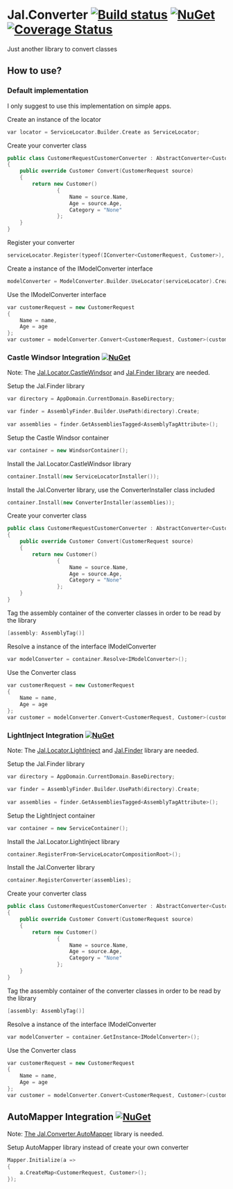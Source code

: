 # Jal.Converter [![Build status](https://ci.appveyor.com/api/projects/status/c63jmwrdr2iussdm?svg=true)](https://ci.appveyor.com/project/raulnq/jal-converter) [![NuGet](https://img.shields.io/nuget/v/Jal.Factory.svg)](https://www.nuget.org/packages/Jal.Converter) [![Coverage Status](https://coveralls.io/repos/github/raulnq/Jal.Converter/badge.svg?branch=master)](https://coveralls.io/github/raulnq/Jal.Converter?branch=master)
Just another library to convert classes

## How to use?

### Default implementation

I only suggest to use this implementation on simple apps.

Create an instance of the locator
```c++
var locator = ServiceLocator.Builder.Create as ServiceLocator;
```   
Create your converter class
```c++
public class CustomerRequestCustomerConverter : AbstractConverter<CustomerRequest, Customer>
{
	public override Customer Convert(CustomerRequest source)
	{
		return new Customer()
				{
					Name = source.Name,
					Age = source.Age,
					Category = "None"
				};
	}
}
```
Register your converter
```c++
serviceLocator.Register(typeof(IConverter<CustomerRequest, Customer>), new CustomerRequestCustomerConverter());
```
Create a instance of the IModelConverter interface
```c++
modelConverter = ModelConverter.Builder.UseLocator(serviceLocator).Create;
```    
Use the IModelConverter interface
```c++
var customerRequest = new CustomerRequest
{
	Name = name,
	Age = age
};
var customer = modelConverter.Convert<CustomerRequest, Customer>(customerRequest);  
```
### Castle Windsor Integration [![NuGet](https://img.shields.io/nuget/v/Jal.Converter.Installer.svg)](https://www.nuget.org/packages/Jal.Converter.Installer)

Note: The [Jal.Locator.CastleWindsor](https://www.nuget.org/packages/Jal.Locator.CastleWindsor/) and [Jal.Finder library](https://www.nuget.org/packages/Jal.Finder/) are needed.

Setup the Jal.Finder library
```c++
var directory = AppDomain.CurrentDomain.BaseDirectory;

var finder = AssemblyFinder.Builder.UsePath(directory).Create;
	
var assemblies = finder.GetAssembliesTagged<AssemblyTagAttribute>();
```
Setup the Castle Windsor container
```c++
var container = new WindsorContainer();
```
Install the Jal.Locator.CastleWindsor library
```c++
container.Install(new ServiceLocatorInstaller());
```
Install the Jal.Converter library, use the ConverterInstaller class included
```c++
container.Install(new ConverterInstaller(assemblies));
```
Create your converter class
```c++
public class CustomerRequestCustomerConverter : AbstractConverter<CustomerRequest, Customer>
{
	public override Customer Convert(CustomerRequest source)
	{
		return new Customer()
				{
					Name = source.Name,
					Age = source.Age,
					Category = "None"
				};
	}
}
```	
Tag the assembly container of the converter classes in order to be read by the library
```c++
[assembly: AssemblyTag()]
```
Resolve a instance of the interface IModelConverter
```c++
var modelConverter = container.Resolve<IModelConverter>();
```
Use the Converter class
```c++
var customerRequest = new CustomerRequest
{
	Name = name,
	Age = age
};
var customer = modelConverter.Convert<CustomerRequest, Customer>(customerRequest);
```
### LightInject Integration [![NuGet](https://img.shields.io/nuget/v/Jal.Converter.LightInject.Installer.svg)](https://www.nuget.org/packages/Jal.Converter.LightInject.Installer)

Note: The [Jal.Locator.LightInject](https://www.nuget.org/packages/Jal.Locator.LightInject/) and [Jal.Finder](https://www.nuget.org/packages/Jal.Finder/) library are needed. 

Setup the Jal.Finder library
```c++
var directory = AppDomain.CurrentDomain.BaseDirectory;

var finder = AssemblyFinder.Builder.UsePath(directory).Create;
	
var assemblies = finder.GetAssembliesTagged<AssemblyTagAttribute>();
```
Setup the LightInject container
```c++
var container = new ServiceContainer();
```
Install the Jal.Locator.LightInject library
```c++
container.RegisterFrom<ServiceLocatorCompositionRoot>();
```
Install the Jal.Converter library
```c++
container.RegisterConverter(assemblies);
```
Create your converter class
```c++
public class CustomerRequestCustomerConverter : AbstractConverter<CustomerRequest, Customer>
{
	public override Customer Convert(CustomerRequest source)
	{
		return new Customer()
				{
					Name = source.Name,
					Age = source.Age,
					Category = "None"
				};
	}
}
```	
Tag the assembly container of the converter classes in order to be read by the library
```c++
[assembly: AssemblyTag()]
```
Resolve a instance of the interface IModelConverter
```c++
var modelConverter = container.GetInstance<IModelConverter>();
```
Use the Converter class
```c++
var customerRequest = new CustomerRequest
{
	Name = name,
	Age = age
};
var customer = modelConverter.Convert<CustomerRequest, Customer>(customerRequest);
```
## AutoMapper Integration [![NuGet](https://img.shields.io/nuget/v/Jal.Converter.AutoMapper.svg)](https://www.nuget.org/packages/Jal.Converter.AutoMapper)

Note: [The Jal.Converter.AutoMapper](https://www.nuget.org/packages/Jal.Converter.AutoMapper/) library is needed.

Setup AutoMapper library instead of create your own converter
```c++
Mapper.Initialize(a =>
{
	a.CreateMap<CustomerRequest, Customer>();
});
```